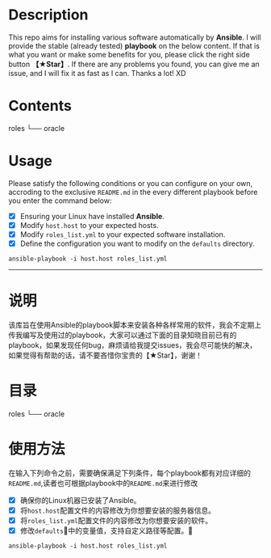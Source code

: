 # Description
This repo aims for installing various software automatically by **Ansible**. 
I will provide the stable (already tested) **playbook** on the below content. 
If that is what you want or make some benefits for you, please click the right side button **【★Star】**.
If there are any problems you found, you can give me an issue, and I will fix it as fast as I can. 
Thanks a lot!
XD

# Contents
roles
    └── oracle

# Usage
Please satisfy the following conditions or you can configure on your own, accroding to the exclusive `README.md` in the every different playbook before you enter the command below:
- [x] Ensuring your Linux have installed **Ansible**.
- [x] Modify `host.host` to your expected hosts.
- [x] Modify `roles_list.yml` to your expected software installation.
- [x] Define the configuration you want to modify on the `defaults` directory.

```
ansible-playbook -i host.host roles_list.yml
```

---

# 说明
该库旨在使用Ansible的playbook脚本来安装各种各样常用的软件，我会不定期上传我编写及使用过的playbook，大家可以通过下面的目录知晓目前已有的playbook，如果发现任何bug，麻烦请给我提交issues，我会尽可能快的解决，如果觉得有帮助的话，请不要吝惜你宝贵的【★Star】，谢谢！

# 目录
roles
    └── oracle

# 使用方法
在输入下列命令之前，需要确保满足下列条件，每个playbook都有对应详细的`README.md`,读者也可根据playbook中的`README.md`来进行修改
- [x] 确保你的Linux机器已安装了Ansible。
- [x] 将`host.host`配置文件的内容修改为你想要安装的服务器信息。
- [x] 将`roles_list.yml`配置文件的内容修改为你想要安装的软件。
- [x] 修改`defaults`中的变量值，支持自定义路径等配置。

```
ansible-playbook -i host.host roles_list.yml
```